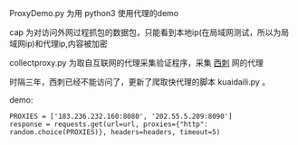ProxyDemo.py 为用 python3 使用代理的demo

cap 为对访问外网过程抓包的数据包，只能看到本地ip(在局域网测试，所以为局域网ip)和代理ip,内容被加密

collectproxy.py 为取自互联网的代理采集验证程序，采集 [西刺](http://www.xicidaili.com/nn/) 网的代理


时隔三年，西刺已经不能访问了，更新了爬取快代理的脚本 kuaidaili.py 。


demo:

	PROXIES = ['183.236.232.160:8080', '202.55.5.209:8090']
	response = requests.get(url=url, proxies={"http": random.choice(PROXIES)}, headers=headers, timeout=5)

